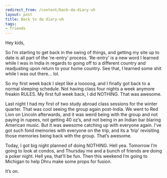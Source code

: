 ```yaml
---
redirect_from: /content/back-da-diary-uh
layout: post
title: Back to da diary-uh
tags:
- friends
---
```

Hey kids,

So I’m starting to get back in the swing of things, and getting my site up to date is all part of the ‘re-entry’ process. ‘Re-entry’ is a new word I learned while I was in India in regards to going off to a different country and readjusting upon return to your home country. See that, I learned some shit while I was out there... lol.

So my first week back I slept like a looooog, and I finally got back to a normal sleeping schedule. Not having class four nights a week anymore freakin RULES. My first full week back, I did NOTHING. That was awesome.

Last night I had my first of two study abroad class sessions for the winter quarter. That was cool seeing the group again post-India. We went to Red Lion on Lincoln afterwards, and it was weird being with the group and not paying in rupees, not getting 40 oz’s, and not being in an Indian bar blaring American music. But it was awesome catching up with everyone again. I’ve got such fond memories with everyone on the trip, and its a ‘trip’ revisiting those memories being back with the group. That’s awesome.

Today, I got big night planned of doing NOTHING. Hell yea. Tomorrow I’m going to look at condos, and Thursday me and a bunch of friends are doing a poker night. Hell yea, that’ll be fun. Then this weekend I’m going to Michigan to help Dhru make some props for fusion.

It’s on.
